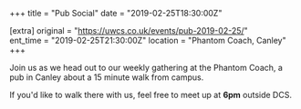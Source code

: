 +++
title = "Pub Social"
date = "2019-02-25T18:30:00Z"

[extra]
original = "https://uwcs.co.uk/events/pub-2019-02-25/"    
ent_time = "2019-02-25T21:30:00Z"
location = "Phantom Coach, Canley"
+++

Join us as we head out to our weekly gathering at the Phantom Coach, a pub in Canley about a 15 minute walk from campus.

If you'd like to walk there with us, feel free to meet up at **6pm** outside DCS.

